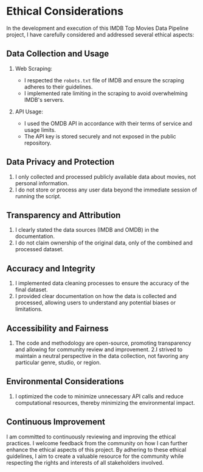 # Ethical Considerations

In the development and execution of this IMDB Top Movies Data Pipeline project, I have carefully considered and addressed several ethical aspects:

## Data Collection and Usage

1. Web Scraping:
   - I respected the `robots.txt` file of IMDB and ensure the scraping adheres to their guidelines.
   - I implemented rate limiting in the scraping to avoid overwhelming IMDB's servers.

2. API Usage:
   - I used the OMDB API in accordance with their terms of service and usage limits.
   - The API key is stored securely and not exposed in the public repository.

## Data Privacy and Protection

1. I only collected and processed publicly available data about movies, not personal information.
2. I do not store or process any user data beyond the immediate session of running the script.

## Transparency and Attribution

1. I clearly stated the data sources (IMDB and OMDB) in the documentation.
2. I do not claim ownership of the original data, only of the combined and processed dataset.

## Accuracy and Integrity

1. I implemented data cleaning processes to ensure the accuracy of the final dataset.
2. I provided clear documentation on how the data is collected and processed, allowing users to understand any potential biases or limitations.

## Accessibility and Fairness

1. The code and methodology are open-source, promoting transparency and allowing for community review and improvement.
2.I strived to maintain a neutral perspective in the data collection, not favoring any particular genre, studio, or region.

## Environmental Considerations

1. I optimized the code to minimize unnecessary API calls and reduce computational resources, thereby minimizing the environmental impact.

## Continuous Improvement

I am committed to continuously reviewing and improving the ethical practices. I welcome feedback from the community on how I can further enhance the ethical aspects of this project. By adhering to these ethical guidelines, I aim to create a valuable resource for the community while respecting the rights and interests of all stakeholders involved.